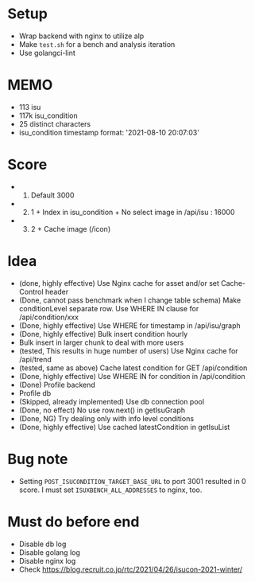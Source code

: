 # Setup
- Wrap backend with nginx to utilize alp
- Make `test.sh` for a bench and analysis iteration
- Use golangci-lint

# MEMO
- 113 isu
- 117k isu_condition
- 25 distinct characters
- isu_condition timestamp format: '2021-08-10 20:07:03'

# Score
- 1. Default 3000
- 2. 1 + Index in isu_condition + No select image in /api/isu : 16000
- 3. 2 + Cache image (/icon)

# Idea
- (done, highly effective) Use Nginx cache for asset and/or set Cache-Control header
- (Done, cannot pass benchmark when I change table schema) Make conditionLevel separate row. Use WHERE IN clause for /api/condition/xxx
- (Done, highly effective) Use WHERE for timestamp in /api/isu/graph
- (Done, highly effective) Bulk insert condition hourly
- Bulk insert in larger chunk to deal with more users
- (tested, This results in huge number of users) Use Nginx cache for /api/trend
- (tested, same as above) Cache latest condition for GET /api/condition
- (Done, highly effective) Use WHERE IN for condition in /api/condition
- (Done) Profile backend
- Profile db
- (Skipped, already implemented) Use db connection pool
- (Done, no effect) No use row.next() in getIsuGraph
- (Done, NG) Try dealing only with info level conditions
- (Done, highly effective) Use cached latestCondition in getIsuList


# Bug note
- Setting `POST_ISUCONDITION_TARGET_BASE_URL` to port 3001 resulted in 0 score. I must set `ISUXBENCH_ALL_ADDRESSES` to nginx, too.

# Must do before end
- Disable db log
- Disable golang log
- Disable nginx log
- Check https://blog.recruit.co.jp/rtc/2021/04/26/isucon-2021-winter/